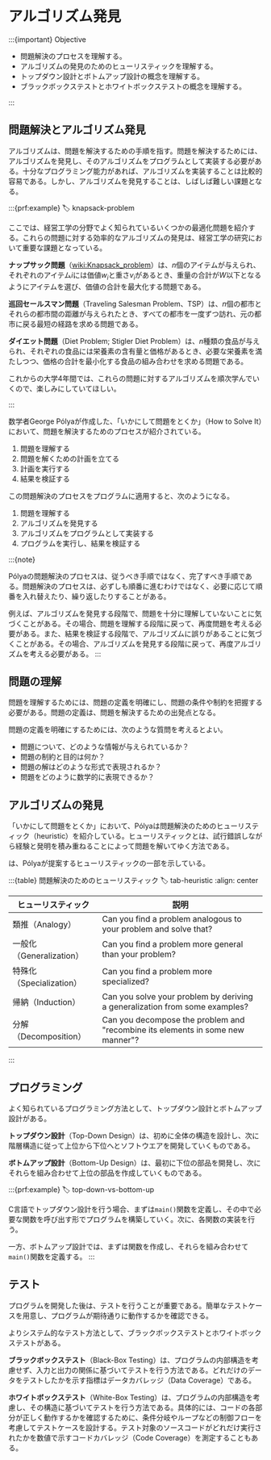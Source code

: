 # アルゴリズム発見

:::{important} Objective 

- 問題解決のプロセスを理解する。
- アルゴリズムの発見のためのヒューリスティックを理解する。
- トップダウン設計とボトムアップ設計の概念を理解する。
- ブラックボックステストとホワイトボックステストの概念を理解する。

:::

## 問題解決とアルゴリズム発見

アルゴリズムは、問題を解決するための手順を指す。問題を解決するためには、アルゴリズムを発見し、そのアルゴリズムをプログラムとして実装する必要がある。十分なプログラミング能力があれば、アルゴリズムを実装することは比較的容易である。しかし、アルゴリズムを発見することは、しばしば難しい課題となる。

:::{prf:example}
:label: knapsack-problem

ここでは、経営工学の分野でよく知られているいくつかの最適化問題を紹介する。これらの問題に対する効率的なアルゴリズムの発見は、経営工学の研究において重要な課題となっている。

**ナップサック問題**（<wiki:Knapsack_problem>）は、$n$個のアイテムが与えられ、それぞれのアイテム$i$には価値$w_i$と重さ$v_i$があるとき、重量の合計が$W$以下となるようにアイテムを選び、価値の合計を最大化する問題である。

**巡回セールスマン問題**（Traveling Salesman Problem、TSP）は、$n$個の都市とそれらの都市間の距離が与えられたとき、すべての都市を一度ずつ訪れ、元の都市に戻る最短の経路を求める問題である。

**ダイエット問題**（Diet Problem; Stigler Diet Problem）は、$n$種類の食品が与えられ、それぞれの食品には栄養素の含有量と価格があるとき、必要な栄養素を満たしつつ、価格の合計を最小化する食品の組み合わせを求める問題である。

これからの大学4年間では、これらの問題に対するアルゴリズムを順次学んでいくので、楽しみにしていてほしい。

:::

数学者George Pólyaが作成した、「いかにして問題をとくか」（How to Solve It）において、問題を解決するためのプロセスが紹介されている。

1. 問題を理解する
2. 問題を解くための計画を立てる
3. 計画を実行する
4. 結果を検証する

この問題解決のプロセスをプログラムに適用すると、次のようになる。

1. 問題を理解する
2. アルゴリズムを発見する
3. アルゴリズムをプログラムとして実装する
4. プログラムを実行し、結果を検証する

:::{note}

Pólyaの問題解決のプロセスは、従うべき手順ではなく、完了すべき手順である。問題解決のプロセスは、必ずしも順番に進むわけではなく、必要に応じて順番を入れ替えたり、繰り返したりすることがある。

例えば、アルゴリズムを発見する段階で、問題を十分に理解していないことに気づくことがある。その場合、問題を理解する段階に戻って、再度問題を考える必要がある。また、結果を検証する段階で、アルゴリズムに誤りがあることに気づくことがある。その場合、アルゴリズムを発見する段階に戻って、再度アルゴリズムを考える必要がある。
:::

## 問題の理解

問題を理解するためには、問題の定義を明確にし、問題の条件や制約を把握する必要がある。問題の定義は、問題を解決するための出発点となる。

問題の定義を明確にするためには、次のような質問を考えるとよい。

- 問題について、どのような情報が与えられているか？
- 問題の制約と目的は何か？
- 問題の解はどのような形式で表現されるか？
- 問題をどのように数学的に表現できるか？

## アルゴリズムの発見

「いかにして問題をとくか」において、Pólyaは問題解決のためのヒューリスティック（heuristic）を紹介している。ヒューリスティックとは、試行錯誤しながら経験と発明を積み重ねることによって問題を解いてゆく方法である。

[](#tab-heuristic)は、Pólyaが提案するヒューリスティックの一部を示している。

:::{table} 問題解決のためのヒューリスティック
:label: tab-heuristic
:align: center

| ヒューリスティック       | 説明                                                                           |
| ------------------------ | ------------------------------------------------------------------------------ |
| 類推（Analogy）          | Can you find a problem analogous to your problem and solve that?               |
| 一般化（Generalization） | Can you find a problem more general than your problem?                         |
| 特殊化（Specialization） | Can you find a problem more specialized?                                       |
| 帰納（Induction）        | Can you solve your problem by deriving a generalization from some examples?    |
| 分解（Decomposition）    | Can you decompose the problem and "recombine its elements in some new manner"? |

:::

## プログラミング

よく知られているプログラミング方法として、トップダウン設計とボトムアップ設計がある。

**トップダウン設計**（Top-Down Design）は、初めに全体の構造を設計し、次に階層構造に従って上位から下位へとソフトウエアを開発していくものである。

**ボトムアップ設計**（Bottom-Up Design）は、最初に下位の部品を開発し、次にそれらを組み合わせて上位の部品を作成していくものである。

:::{prf:example}
:label: top-down-vs-bottom-up

C言語でトップダウン設計を行う場合、まずは`main()`関数を定義し、その中で必要な関数を呼び出す形でプログラムを構築していく。次に、各関数の実装を行う。

一方、ボトムアップ設計では、まずは関数を作成し、それらを組み合わせて`main()`関数を定義する。
:::

## テスト

プログラムを開発した後は、テストを行うことが重要である。簡単なテストケースを用意し、プログラムが期待通りに動作するかを確認できる。

よりシステム的なテスト方法として、ブラックボックステストとホワイトボックステストがある。

**ブラックボックステスト**（Black-Box Testing）は、プログラムの内部構造を考慮せず、入力と出力の関係に基づいてテストを行う方法である。どれだけのデータをテストしたかを示す指標はデータカバレッジ（Data Coverage）である。

**ホワイトボックステスト**（White-Box Testing）は、プログラムの内部構造を考慮し、その構造に基づいてテストを行う方法である。具体的には、コードの各部分が正しく動作するかを確認するために、条件分岐やループなどの制御フローを考慮してテストケースを設計する。テスト対象のソースコードがどれだけ実行されたかを数値で示すコードカバレッジ（Code Coverage）を測定することもある。

